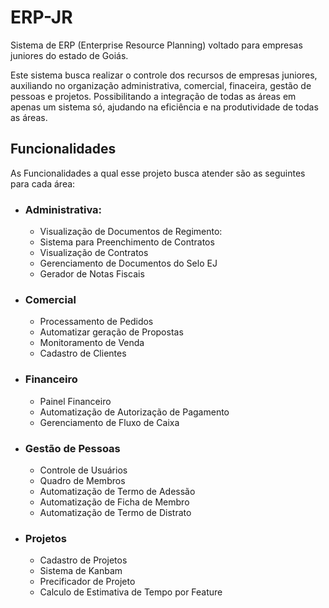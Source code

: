
# ERP-JR

Sistema de ERP (Enterprise Resource Planning) voltado para empresas juniores do estado de Goiás.

Este sistema busca realizar o controle dos recursos de empresas juniores, auxiliando no organização administrativa, comercial, finaceira, gestão de pessoas e projetos. Possibilitando a integração de todas as áreas em apenas um sistema só, ajudando na eficiência e na produtividade de todas as áreas.

## Funcionalidades
 As Funcionalidades a qual esse projeto busca atender são as seguintes para cada área:
 
- ### Administrativa:
    - Visualização de Documentos de Regimento: 
    - Sistema para Preenchimento de Contratos
    - Visualização de Contratos
    - Gerenciamento de Documentos do Selo EJ
    - Gerador de Notas Fiscais

- ### Comercial
    - Processamento de Pedidos
    - Automatizar geração de Propostas
    - Monitoramento de Venda
    - Cadastro de Clientes

- ### Financeiro
    - Painel Financeiro
    - Automatização de Autorização de Pagamento
    - Gerenciamento de Fluxo de Caixa

- ### Gestão de Pessoas
    - Controle de Usuários
    - Quadro de Membros
    - Automatização de Termo de Adessão 
    - Automatização de Ficha de Membro
    - Automatização de Termo de Distrato

- ### Projetos 
    - Cadastro de Projetos
    - Sistema de Kanbam
    - Precificador de Projeto
    - Calculo de Estimativa de Tempo por Feature


